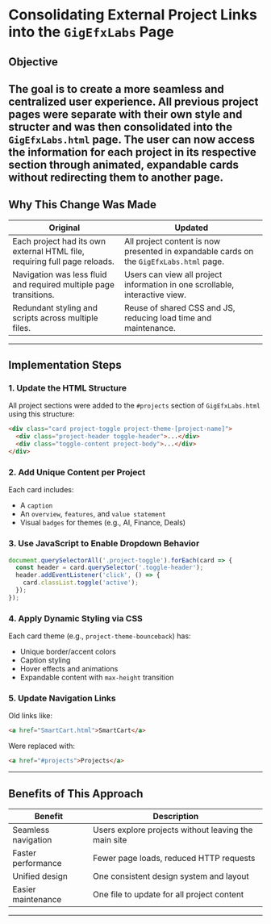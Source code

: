 # Consolidating External Project Links into the `GigEfxLabs` Page

## Objective
The goal is to create a more seamless and centralized user experience. All previous project pages were separate with their own style and structer and was then consolidated into the `GigEfxLabs.html` page. The user can now access the information for each project in its respective section through animated, expandable cards without redirecting them to another page.
---

## Why This Change Was Made

| Original | Updated |
|----------|---------|
| Each project had its own external HTML file, requiring full page reloads. | All project content is now presented in expandable cards on the `GigEfxLabs.html` page. |
| Navigation was less fluid and required multiple page transitions.         | Users can view all project information in one scrollable, interactive view.             |
| Redundant styling and scripts across multiple files.                      | Reuse of shared CSS and JS, reducing load time and maintenance.                         |

---

## Implementation Steps

### 1. **Update the HTML Structure**
All project sections were added to the `#projects` section of `GigEfxLabs.html` using this structure:

```html
<div class="card project-toggle project-theme-[project-name]">
  <div class="project-header toggle-header">...</div>
  <div class="toggle-content project-body">...</div>
</div>
```

### 2. **Add Unique Content per Project**
Each card includes:
- A `caption`
- An `overview`, `features`, and `value statement`
- Visual `badges` for themes (e.g., AI, Finance, Deals)

### 3. **Use JavaScript to Enable Dropdown Behavior**
```js
document.querySelectorAll('.project-toggle').forEach(card => {
  const header = card.querySelector('.toggle-header');
  header.addEventListener('click', () => {
    card.classList.toggle('active');
  });
});
```

### 4. **Apply Dynamic Styling via CSS**
Each card theme (e.g., `project-theme-bounceback`) has:
- Unique border/accent colors
- Caption styling
- Hover effects and animations
- Expandable content with `max-height` transition

### 5. **Update Navigation Links**
Old links like:
```html
<a href="SmartCart.html">SmartCart</a>
```
Were replaced with:
```html
<a href="#projects">Projects</a>
```

---

## Benefits of This Approach

| Benefit | Description |
|--------|-------------|
| Seamless navigation | Users explore projects without leaving the main site |
| Faster performance  | Fewer page loads, reduced HTTP requests              |
| Unified design      | One consistent design system and layout              |
| Easier maintenance  | One file to update for all project content           |

---